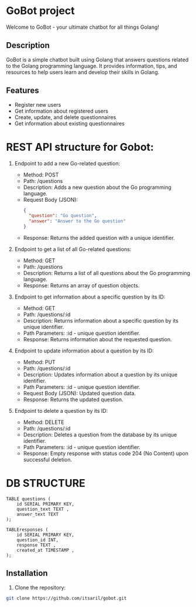 # GoBot project

Welcome to GoBot - your ultimate chatbot for all things Golang!

## Description

GoBot is a simple chatbot built using Golang that answers questions related to the Golang programming language. It provides information, tips, and resources to help users learn and develop their skills in Golang.

## Features

- Register new users
- Get information about registered users
- Create, update, and delete questionnaires
- Get information about existing questionnaires

# REST API structure for Gobot:

1. Endpoint to add a new Go-related question:
   - Method: POST
   - Path: /questions
   - Description: Adds a new question about the Go programming language.
   - Request Body (JSON):
     ```json
     {
       "question": "Go question",
       "answer": "Answer to the Go question"
     }
     ```
   - Response: Returns the added question with a unique identifier.

2. Endpoint to get a list of all Go-related questions:
   - Method: GET
   - Path: /questions
   - Description: Returns a list of all questions about the Go programming language.
   - Response: Returns an array of question objects.

3. Endpoint to get information about a specific question by its ID:
   - Method: GET
   - Path: /questions/:id
   - Description: Returns information about a specific question by its unique identifier.
   - Path Parameters: :id - unique question identifier.
   - Response: Returns information about the requested question.

4. Endpoint to update information about a question by its ID:
   - Method: PUT
   - Path: /questions/:id
   - Description: Updates information about a question by its unique identifier.
   - Path Parameters: :id - unique question identifier.
   - Request Body (JSON): Updated question data.
   - Response: Returns the updated question.

5. Endpoint to delete a question by its ID:
   - Method: DELETE
   - Path: /questions/:id
   - Description: Deletes a question from the database by its unique identifier.
   - Path Parameters: :id - unique question identifier.
   - Response: Empty response with status code 204 (No Content) upon successful deletion.

# DB STRUCTURE 
```
TABLE questions (
    id SERIAL PRIMARY KEY,
    question_text TEXT ,
    answer_text TEXT 
);

TABLEresponses (
    id SERIAL PRIMARY KEY,
    question_id INT,
    response TEXT ,
    created_at TIMESTAMP ,
);
```


## Installation

1. Clone the repository:

```bash
git clone https://github.com/itsaril/gobot.git
